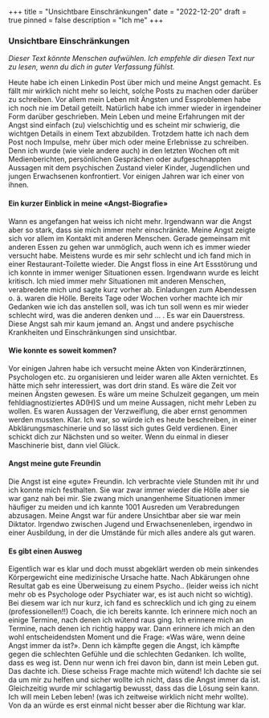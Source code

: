 +++
title = "Unsichtbare Einschränkungen"
date = "2022-12-20"
draft = true
pinned = false
description = "Ich me"
+++
### Unsichtbare Einschränkungen

*Dieser Text könnte Menschen aufwühlen. Ich empfehle dir diesen Text nur zu lesen, wenn du dich in guter Verfassung fühlst.* 

Heute habe ich einen Linkedin Post über mich und meine Angst gemacht. Es fällt mir wirklich nicht mehr so leicht, solche Posts zu machen oder darüber zu schreiben. Vor allem mein Leben mit Ängsten und Essproblemen habe ich noch nie im Detail geteilt. Natürlich habe ich immer wieder in irgendeiner Form darüber geschrieben. Mein Leben und meine Erfahrungen mit der Angst sind einfach (zu) vielschichtig und es scheint mir schwierig, die wichtgen Details in einem Text abzubilden. Trotzdem hatte ich nach dem Post noch Impulse, mehr über mich oder meine Erlebnisse zu schreiben. Denn ich wurde (wie viele andere auch) in den letzten Wochen oft mit Medienberichten, persönlichen Gesprächen oder aufgeschnappten Aussagen mit dem psychischen Zustand vieler Kinder, Jugendlichen und jungen Erwachsenen konfrontiert. Vor einigen Jahren war ich einer von ihnen. 

#### Ein kurzer Einblick in meine «Angst-Biografie»

Wann es angefangen hat weiss ich nicht mehr. Irgendwann war die Angst aber so stark, dass sie mich immer mehr einschränkte. Meine Angst zeigte sich vor allem im Kontakt mit anderen Menschen. Gerade gemeinsam mit anderen Essen zu gehen war unmöglich, auch wenn ich es immer wieder versucht habe. Meistens wurde es mir sehr schlecht und ich fand mich in einer Restaurant-Toilette wieder. Die Angst floss in eine Art Essstörung und ich konnte in immer weniger Situationen essen. Irgendwann wurde es leicht kritisch. Ich mied immer mehr Situationen mit anderen Menschen, verabredete mich und sagte kurz vorher ab. Einladungen zum Abendessen o. ä. waren die Hölle. Bereits Tage oder Wochen vorher machte ich mir Gedanken wie ich das anstellen soll, was ich tun soll wenn es mir wieder schlecht wird, was die anderen denken und ... . Es war ein Dauerstress. Diese Angst sah mir kaum jemand an. Angst und andere psychische Krankheiten und Einschränkungen sind unsichtbar.  

#### Wie konnte es soweit kommen?

Vor einigen Jahren habe ich versucht meine Akten von Kinderärztinnen, Psychologen etc. zu organisieren und leider waren alle Akten vernichtet. Es hätte mich sehr interessiert, was dort drin stand. Es wäre die Zeit vor meinen Ängsten gewesen. Es wäre um meine Schulzeit gegangen, um mein fehldiagnostiziertes AD(H)S und um meine Aussagen, nicht mehr Leben zu wollen. Es waren Aussagen der Verzweiflung, die aber ernst genommen werden mussten. Klar. Ich war, so würde ich es heute beschreiben, in einer Abklärungsmaschinerie und so lässt sich gutes Geld verdienen. Einer schickt dich zur Nächsten und so weiter. Wenn du einmal in dieser Maschinerie bist, dann viel Glück.

#### Angst meine gute Freundin

Die Angst ist eine «gute» Freundin. Ich verbrachte viele Stunden mit ihr und ich konnte mich festhalten. Sie war zwar immer wieder die Hölle aber sie war ganz nah bei mir. Sie zwang mich unangenheme Situationen immer häufiger zu meiden und ich kannte 1001 Ausreden um Verabredungen abzusagen. Meine Angst war für andere Unsichtbar aber sie war mein Diktator. Irgendwo zwischen Jugend und Erwachsenenleben, irgendwo in einer Ausbildung, in der die Umstände für mich alles andere als gut waren. 

#### Es gibt einen Ausweg

Eigentlich war es klar und doch musst abgeklärt werden ob mein sinkendes Körpergewicht eine medizinische Ursache hatte. Nach Abkärungen ohne Resultat gab es eine Überweisung zu einem Psycho.. (leider weiss ich nicht mehr ob es Psychologe oder Psychiater war, es ist auch nicht so wichtig). Bei diesem war ich nur kurz, ich fand es schrecklich und ich ging zu einem (professionellen!!) Coach, die ich bereits kannte. Ich erinnere mich noch an einige Termine, nach denen ich wütend raus ging. Ich erinnere mich an Termine, nach denen ich richtig happy war. Dann erinnere ich mich an den wohl entscheidendsten Moment und die Frage: «Was wäre, wenn deine Angst immer da ist?». Denn ich kämpfte gegen die Angst, ich kämpfte gegen die schlechten Gefühle und die schlechten Gedanken. Ich wollte, dass es weg ist. Denn nur wenn ich frei davon bin, dann ist mein Leben gut. Das dachte ich. Diese scheiss Frage machte mich wütend! Ich dachte sie sei da um mir zu helfen und sicher wollte ich nicht, dass die Angst immer da ist. Gleichzeitig wurde mir schlagartig bewusst, dass das die Lösung sein kann. Ich will mein Leben leben! (was ich zeitweise wirklich nicht mehr wollte). Von da an würde es erst einmal nicht besser aber die Richtung war klar.
